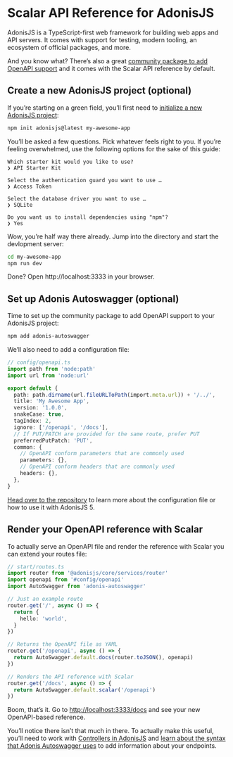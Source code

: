 # Scalar API Reference for AdonisJS

AdonisJS is a TypeScript-first web framework for building web apps and API servers. It comes with support for testing, modern tooling, an ecosystem of official packages, and more.

And you know what? There’s also a great [community package to add OpenAPI support](https://github.com/ad-on-is/adonis-autoswagger) and it comes with the Scalar API reference by default.

## Create a new AdonisJS project (optional)

If you’re starting on a green field, you’ll first need to [initialize a new AdonisJS project](https://docs.adonisjs.com/guides/installation):

```bash
npm init adonisjs@latest my-awesome-app
```

You’ll be asked a few questions. Pick whatever feels right to you. If you’re feeling overwhelmed, use the following options for the sake of this guide:

```
Which starter kit would you like to use?
❯ API Starter Kit

Select the authentication guard you want to use …
❯ Access Token

Select the database driver you want to use …
❯ SQLite

Do you want us to install dependencies using "npm"?
❯ Yes
```

Wow, you’re half way there already. Jump into the directory and start the devlopment server:

```bash
cd my-awesome-app
npm run dev
```

Done? Open http://localhost:3333 in your browser.

## Set up Adonis Autoswagger (optional)

Time to set up the community package to add OpenAPI support to your AdonisJS project:

```bash
npm add adonis-autoswagger
```

We’ll also need to add a configuration file:

```ts
// config/openapi.ts
import path from 'node:path'
import url from 'node:url'

export default {
  path: path.dirname(url.fileURLToPath(import.meta.url)) + '/../',
  title: 'My Awesome App',
  version: '1.0.0',
  snakeCase: true,
  tagIndex: 2,
  ignore: ['/openapi', '/docs'],
  // If PUT/PATCH are provided for the same route, prefer PUT
  preferredPutPatch: 'PUT',
  common: {
    // OpenAPI conform parameters that are commonly used
    parameters: {},
    // OpenAPI conform headers that are commonly used
    headers: {},
  },
}
```

[Head over to the repository](https://github.com/ad-on-is/adonis-autoswagger) to learn more about the configuration file or how to use it with AdonisJS 5.

## Render your OpenAPI reference with Scalar

To actually serve an OpenAPI file and render the reference with Scalar you can extend your routes file:

```ts
// start/routes.ts
import router from '@adonisjs/core/services/router'
import openapi from '#config/openapi'
import AutoSwagger from 'adonis-autoswagger'

// Just an example route
router.get('/', async () => {
  return {
    hello: 'world',
  }
})

// Returns the OpenAPI file as YAML
router.get('/openapi', async () => {
  return AutoSwagger.default.docs(router.toJSON(), openapi)
})

// Renders the API reference with Scalar
router.get('/docs', async () => {
  return AutoSwagger.default.scalar('/openapi')
})
```

Boom, that’s it. Go to <http://localhost:3333/docs> and see your new OpenAPI-based reference.

You’ll notice there isn’t that much in there. To actually make this useful, you’ll need to work with [Controllers in AdonisJS](https://docs.adonisjs.com/guides/controllers) and [learn about the syntax that Adonis Autoswagger uses](https://github.com/ad-on-is/adonis-autoswagger) to add information about your endpoints.
